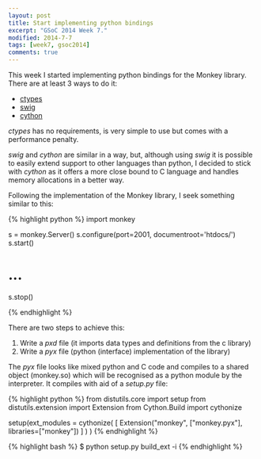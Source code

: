 ```yaml
---
layout: post
title: Start implementing python bindings
excerpt: "GSoC 2014 Week 7."
modified: 2014-7-7
tags: [week7, gsoc2014]
comments: true
---
```


This week I started implementing python bindings for the Monkey library. There are at least 3 ways to do it:

-   [ctypes](https://docs.python.org/2/library/ctypes.html)
-   [swig](http://www.swig.org/tutorial.html)
-   [cython](http://docs.cython.org/index.html)

*ctypes* has no requirements, is very simple to use but comes with a performance penalty.

*swig* and *cython* are similar in a way, but, although using *swig* it is possible to easily extend support to other languages than python, I decided to stick with *cython* as it offers a more close bound to C language and handles memory allocations in a better way.

Following the implementation of the Monkey library, I seek something similar to this:

{% highlight python %}
import monkey

s = monkey.Server()
s.configure(port=2001, documentroot='htdocs/')
s.start()

# ...

s.stop()

{% endhighlight %}

There are two steps to achieve this:

1. Write a *pxd* file (it imports data types and definitions from the c library)
2. Write a *pyx* file (python (interface) implementation of the library)

The *pyx* file looks like mixed python and C code and compiles to a shared object (monkey.so) which will be recognised as a python module by the interpreter. It compiles with aid of a *setup.py* file:

{% highlight python %}
from distutils.core import setup
from distutils.extension import Extension
from Cython.Build import cythonize

setup(ext_modules = cythonize(
    [
        Extension("monkey", ["monkey.pyx"], libraries=["monkey"])
    ]
    )
)
{% endhighlight %}

{% highlight bash %}
$ python setup.py build_ext -i
{% endhighlight %}
